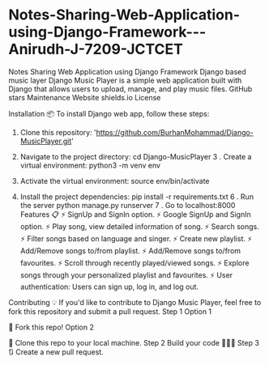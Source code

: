 # Notes-Sharing-Web-Application-using-Django-Framework---Anirudh-J-7209-JCTCET
Notes Sharing Web Application using Django Framework
Django based music layer
Django Music Player is a simple web application built with Django that allows users to upload, manage, and play music files.
GitHub stars Maintenance Website shields.io License

Installation 📦
To install Django web app, follow these steps:
1. Clone this repository:
'https://github.com/BurhanMohammad/Django-MusicPlayer.git'

2. Navigate to the project directory:
  cd Django-MusicPlayer
3 . Create a virtual environment:
  python3 -m venv env
4. Activate the virtual environment:
  source env/bin/activate
5. Install the project dependencies:
  pip install -r requirements.txt
6 . Run the server
  python manage.py runserver
7 . Go to localhost:8000
Features 📋
⚡️ SignUp and SignIn option.
⚡️ Google SignUp and SignIn option.
⚡️ Play song, view detailed information of song.
⚡️ Search songs.
⚡️ Filter songs based on language and singer.
⚡️ Create new playlist.
⚡️ Add/Remove songs to/from playlist.
⚡️ Add/Remove songs to/from favourites.
⚡️ Scroll through recently played/viewed songs.
⚡️ Explore songs through your personalized playlist and favourites.
⚡️ User authentication: Users can sign up, log in, and log out.

Contributing 💡
If you'd like to contribute to Django Music Player, feel free to fork this repository and submit a pull request.
Step 1
Option 1

🍴 Fork this repo!
Option 2

👯 Clone this repo to your local machine.
Step 2
Build your code 🔨🔨🔨
Step 3
🔃 Create a new pull request.
